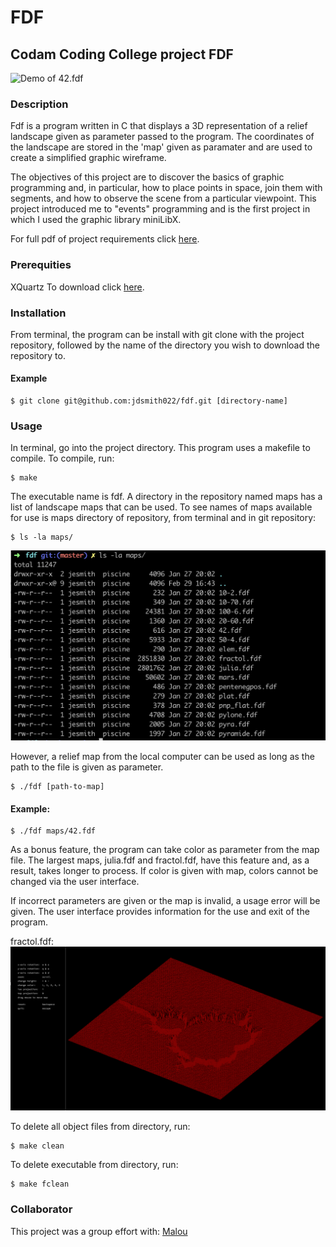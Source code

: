 # FDF
## Codam Coding College project FDF

![Demo of 42.fdf](https://github.com/jdsmith022/fdf_/blob/master/pictures/fdf.gif)

### Description
Fdf is a program written in C that displays a 3D representation of a relief landscape given as parameter passed to the program. The coordinates of the landscape are stored in the 'map' given as paramater and are used to create a simplified graphic wireframe.

The objectives of this project are to discover the basics of graphic programming and, in particular, how to place points in space, join them with segments, and how to observe the scene from a particular viewpoint. This project introduced me to "events" programming and is the first project in which I used the graphic library miniLibX.

For full pdf of project requirements click [here](https://github.com/jdsmith022/fdf/blob/master/fdf.en.pdf).

### Prerequities
XQuartz
To download click [here](https://www.xquartz.org/).

### Installation

From terminal, the program can be install with git clone with the project repository, followed by the name of the directory you wish to download the repository to.

#### Example 
```
$ git clone git@github.com:jdsmith022/fdf.git [directory-name]
```

### Usage
In terminal, go into the project directory. This program uses a makefile to compile. To compile, run:
```
$ make
```
The executable name is fdf. A directory in the repository named maps has a list of landscape maps that can be used. To see names of maps available for use is maps directory of repository, from terminal and in git repository:
```
$ ls -la maps/
```
![ls-la display](https://github.com/jdsmith022/fdf_/blob/master/pictures/ls-la.png)

However, a relief map from the local computer can be used as long as the path to the file is given as parameter.
```
$ ./fdf [path-to-map]
```

#### Example:
```
$ ./fdf maps/42.fdf
```

As a bonus feature, the program can take color as parameter from the map file. The largest maps, julia.fdf and fractol.fdf, have this feature and, as a result, takes longer to process. If color is given with map, colors cannot be changed via the user interface.

If incorrect parameters are given or the map is invalid, a usage error will be given. The user interface provides information for the use and exit of the program. 

fractol.fdf:
![fractol.fdf](https://github.com/jdsmith022/fdf_/blob/master/pictures/fractal.png)


To delete all object files from directory, run:
```
$ make clean
```
To delete executable from directory, run:
```
$ make fclean
```


### Collaborator
This project was a group effort with:
[Malou](https://github.com/mminkjan)
